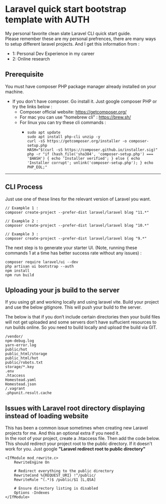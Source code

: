 # Laravel quick start bootstrap template with AUTH
My personal favorite clean slate Laravel CLI quick start guide.<br>
Please remember these are my personal prefrences, there are many ways to setup different laravel projects. And I get this information from :<br>
- 1: Personal Dev Experience in my career
- 2: Online research

## Prerequisite

You must have composer PHP package manager already installed on your machine.
  - If you don't have composer. Go install it. Just google composer PHP or try the links below :
      - Composer official website: https://getcomposer.org/
      - For mac you can use "homebrew cli" : https://brew.sh/
      - For linux you can try these cli commands :
        - ```
          sudo apt update
          sudo apt install php-cli unzip -y
          curl -sS https://getcomposer.org/installer -o composer-setup.php
          HASH="$(curl -sS https://composer.github.io/installer.sig)"
          php -r "if (hash_file('sha384', 'composer-setup.php') === '$HASH') { echo 'Installer verified'; } else { echo 'Installer corrupt'; unlink('composer-setup.php'); } echo PHP_EOL;"
          ```
---
## CLI Process

Just use one of these lines for the relevant version of Laravel you want.
```
// Exampkle 1 : 
composer create-project --prefer-dist laravel/laravel blog "11.*"

// Exampkle 2 : 
composer create-project --prefer-dist laravel/laravel blog "10.*"

// Exampkle 3 : 
composer create-project --prefer-dist laravel/laravel blog "9.*"
```

The next step is to generate your starter UI. (Note, running these commands 1 at a time has better success rate without any issues) : 
```
composer require laravel/ui --dev
php artisan ui bootstrap --auth
npm install 
npm run build
```

## Uploading your js build to the server

If you using git and working locally and using laravel vite.
Build your project and use the below gitignore. This will push your build to the server.

The below is that if you don’t include certain directories then your build files will not get uploaded and some servers don’t have suffucient resources to run builds online.
So you need to build locally and upload the build via GIT.
```
/vendor/
npm-debug.log
yarn-error.log
public/hot
public_html/storage
public_html/hot
public/robots.txt
storage/*.key
.env
.htaccess
Homestead.yaml
Homestead.json
/.vagrant
.phpunit.result.cache
```

## Issues with Laravel root directory displaying instead of loading website

This has been a common issue sometimes when creating new Laravel projects for me. And this an optional extra if you need it.<br>
In the root of your project, create a .htaccess file. Then add the code below. This should redirect your project root to the public directory. 
If it doesn't work for you. Just google **"Laravel redirect root to public directory"**
```
<IfModule mod_rewrite.c>
    RewriteEngine On

    # Redirect everything to the public directory
    RewriteCond %{REQUEST_URI} !^/public/
    RewriteRule ^(.*)$ /public/$1 [L,QSA]

    # Ensure directory listing is disabled
    Options -Indexes
</IfModule>
```
